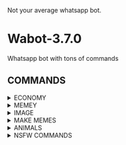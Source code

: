 Not your average whatsapp bot. 

# Wabot-3.7.0
Whatsapp bot with tons of commands

## COMMANDS
<details> 
  <summary>ECONOMY</summary>
   bal, beg, gamble, rob, gib, dep, with
</details>

<details> 
  <summary>MEMEY</summary>
   memes, animemes, mlmemes(marvel)
</details>

<details> 
  <summary>IMAGE</summary>
  imghitler, imgtrash, imgdlt, imgshit, imgslap
</details>

<details> 
  <summary>MAKE MEMES</summary>
  mdrake(drake meme template), mworth, mgru, mdisbf, mdisgirl
</details>

<details> 
  <summary>ANIMALS</summary>
  cats, dogs
</details>

<details> 
  <summary>NSFW COMMANDS</summary>
  sendd*ck(send dickpics to someone), sendb**ba(send boobs), \n**IMAGE** - b**bs, p*ssy, cum, ass, lesbian, milfs, kimono, egirl, asian, hentai, r34
</details>

